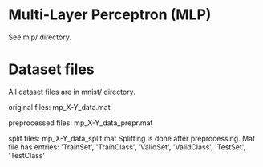 Multi-Layer Perceptron (MLP)
===========================

See mlp/ directory.


Dataset files
=============

All dataset files are in mnist/ directory.

original files: mp_X-Y_data.mat

preprocessed files: mp_X-Y_data_prepr.mat

split files: mp_X-Y_data_split.mat
Splitting is done after preprocessing. Mat file has entries:
'TrainSet', 'TrainClass', 'ValidSet', 'ValidClass', 'TestSet', 'TestClass'

